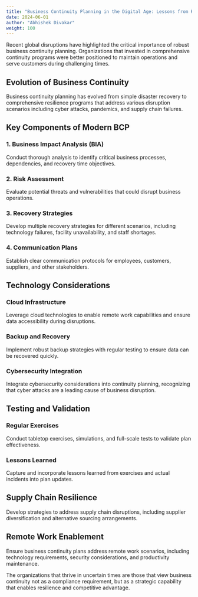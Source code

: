 ```yaml
---
title: "Business Continuity Planning in the Digital Age: Lessons from Recent Disruptions"
date: 2024-06-01
author: "Abhishek Divakar"
weight: 100
---
```


Recent global disruptions have highlighted the critical importance of robust business continuity planning. Organizations that invested in comprehensive continuity programs were better positioned to maintain operations and serve customers during challenging times.

## Evolution of Business Continuity

Business continuity planning has evolved from simple disaster recovery to comprehensive resilience programs that address various disruption scenarios including cyber attacks, pandemics, and supply chain failures.

## Key Components of Modern BCP

### 1. Business Impact Analysis (BIA)
Conduct thorough analysis to identify critical business processes, dependencies, and recovery time objectives.

### 2. Risk Assessment
Evaluate potential threats and vulnerabilities that could disrupt business operations.

### 3. Recovery Strategies
Develop multiple recovery strategies for different scenarios, including technology failures, facility unavailability, and staff shortages.

### 4. Communication Plans
Establish clear communication protocols for employees, customers, suppliers, and other stakeholders.

## Technology Considerations

### Cloud Infrastructure
Leverage cloud technologies to enable remote work capabilities and ensure data accessibility during disruptions.

### Backup and Recovery
Implement robust backup strategies with regular testing to ensure data can be recovered quickly.

### Cybersecurity Integration
Integrate cybersecurity considerations into continuity planning, recognizing that cyber attacks are a leading cause of business disruption.

## Testing and Validation

### Regular Exercises
Conduct tabletop exercises, simulations, and full-scale tests to validate plan effectiveness.

### Lessons Learned
Capture and incorporate lessons learned from exercises and actual incidents into plan updates.

## Supply Chain Resilience

Develop strategies to address supply chain disruptions, including supplier diversification and alternative sourcing arrangements.

## Remote Work Enablement

Ensure business continuity plans address remote work scenarios, including technology requirements, security considerations, and productivity maintenance.

The organizations that thrive in uncertain times are those that view business continuity not as a compliance requirement, but as a strategic capability that enables resilience and competitive advantage.